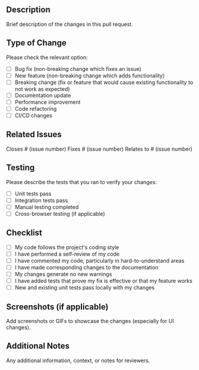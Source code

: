## Description

Brief description of the changes in this pull request.

## Type of Change

Please check the relevant option:

- [ ] Bug fix (non-breaking change which fixes an issue)
- [ ] New feature (non-breaking change which adds functionality)
- [ ] Breaking change (fix or feature that would cause existing functionality to not work as expected)
- [ ] Documentation update
- [ ] Performance improvement
- [ ] Code refactoring
- [ ] CI/CD changes

## Related Issues

Closes # (issue number)
Fixes # (issue number)
Relates to # (issue number)

## Testing

Please describe the tests that you ran to verify your changes:

- [ ] Unit tests pass
- [ ] Integration tests pass
- [ ] Manual testing completed
- [ ] Cross-browser testing (if applicable)

## Checklist

- [ ] My code follows the project's coding style
- [ ] I have performed a self-review of my code
- [ ] I have commented my code, particularly in hard-to-understand areas
- [ ] I have made corresponding changes to the documentation
- [ ] My changes generate no new warnings
- [ ] I have added tests that prove my fix is effective or that my feature works
- [ ] New and existing unit tests pass locally with my changes

## Screenshots (if applicable)

Add screenshots or GIFs to showcase the changes (especially for UI changes).

## Additional Notes

Any additional information, context, or notes for reviewers.
